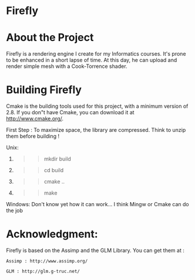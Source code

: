# Firefly

# About the Project
Firefly is a rendering engine I create for my Informatics courses. It's prone to be enhanced in a short lapse of time.
At this day, he can upload and render simple mesh with a Cook-Torrence shader.

# Building Firefly
Cmake is the building tools used for this project, with a minimum version of 2.8.
If you don"t have Cmake, you can download it at http://www.cmake.org/.

First Step : To maximize space, the library are compressed. Think to unzip them before building !

Unix:
   1. >> mkdir build
   2. >> cd build
   3. >> cmake ..
   4. >> make

Windows:
  Don't know yet how it can work... I think Mingw or Cmake can do the job
  
# Acknowledgment:
Firefly is based on the Assimp and the GLM Library. You can get them at :

    Assimp : http://www.assimp.org/
    
    GLM : http://glm.g-truc.net/
  
